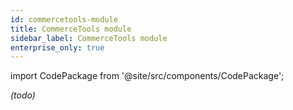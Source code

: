 ```yaml
---
id: commercetools-module
title: CommerceTools module
sidebar_label: CommerceTools module
enterprise_only: true
---
```

 
import CodePackage from '@site/src/components/CodePackage';

<CodePackage name="@deity/falcon-commercetools-module" /> 

_(todo)_